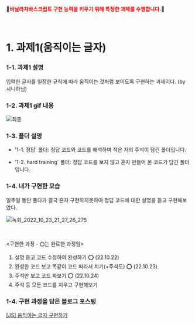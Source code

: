 
#### 💛<span style='color:red'>바닐라자바스크립트 구현 능력을 키우기 위해 특정한 과제를 수행합니다.</span>💛
<br>

# 1. 과제1(움직이는 글자)

### 1-1. 과제1 설명

입력한 글자를 일정한 규칙에 따라 움직이는 것처럼 보이도록 구현하는 과제이다. (by 시니하님)

### 1-2. 과제1 gif 내용

![최종](https://user-images.githubusercontent.com/101965666/197389533-8c2fe699-ea78-4ab2-a3c9-d29698376ab3.gif)

### 1-3. 폴더 설명
- '1-1. 정답' 폴더: 정답 코드와 코드를 해석하며 적은 저의 주석이 담긴 폴더입니다.

- '1-2. hard training` 폴더: 정답 코드를 보지 않고 혼자 만들어 본 코드가 담긴 폴더입니다.

### 1-4. 내가 구현한 모습
일주일 동안 풀다가 결국 혼자 구현하지못하여 정답 코드에 대한 설명을 듣고 구현해보았다. 

![녹화_2022_10_23_21_27_26_275](https://user-images.githubusercontent.com/101965666/197392199-0d4f923e-ecdb-4838-b314-d055d3730473.gif)

<br>

<구현한 과정 - `⭕`는 완료한 과정임>
1. 설명 듣고 코드 수정하여 완성하기 ⭕ (22.10.22) 
2. 완성한 코드 보고 똑같이 코드 따라서 치기(+주석도) ⭕ (22.10.23)
3. 주석만 보고 코드 짜보기 ⭕ (22.10.24)
4. 주석 등 모든 코드를 지우고 구현해보기


### 1-4. 구현 과정을 담은 블로그 포스팅 
<a href='https://velog.io/@hamham/JS-%EC%9B%80%EC%A7%81%EC%9D%B4%EB%8A%94-%EA%B8%80%EC%9E%90-%EA%B5%AC%ED%98%84%ED%95%98%EA%B8%B0'>[JS] 움직이는 글자 구현하기</a>

